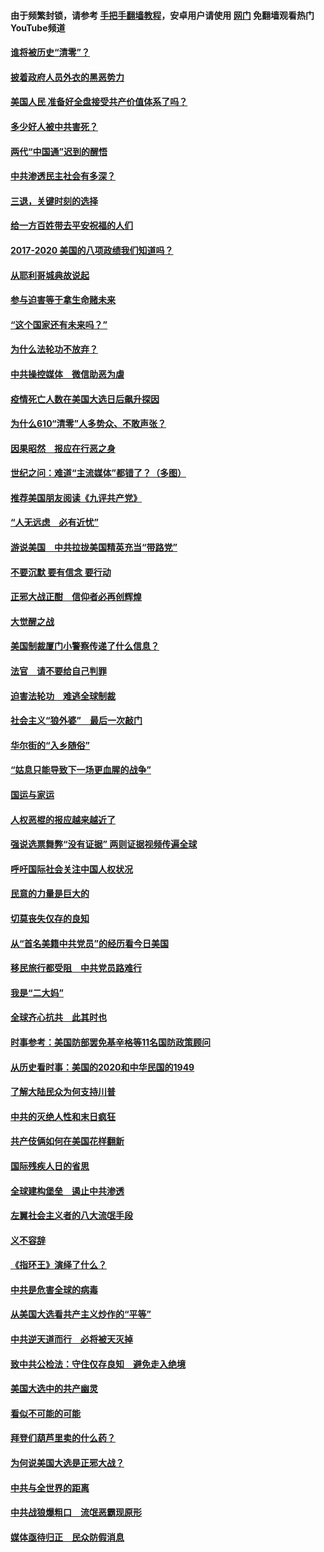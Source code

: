 #### 由于频繁封锁，请参考 [手把手翻墙教程](https://github.com/gfw-breaker/guides/wiki/)，安卓用户请使用 [网门](https://github.com/gfw-breaker/nogfw/blob/master/dl.md?t=02061500) 免翻墙观看热门YouTube频道 

#### [谁将被历史“清零”？](../pages/73/417485.md?t=02061500) 

#### [披着政府人员外衣的黑恶势力](../pages/73/417442.md?t=02061500) 

#### [美国人民 准备好全盘接受共产价值体系了吗？](../pages/73/417491.md?t=02061500) 

#### [多少好人被中共害死？](../pages/73/417144.md?t=02061500) 

#### [两代“中国通”迟到的醒悟](../pages/73/417064.md?t=02061500) 

#### [中共渗透民主社会有多深？](../pages/73/417063.md?t=02061500) 

#### [三退，关键时刻的选择](../pages/73/416969.md?t=02061500) 

#### [给一方百姓带去平安祝福的人们](../pages/73/416941.md?t=02061500) 

#### [2017-2020  美国的八项政绩我们知道吗？](../pages/73/416968.md?t=02061500) 

#### [从耶利哥城典故说起](../pages/73/416892.md?t=02061500) 

#### [参与迫害等于拿生命赌未来](../pages/73/416856.md?t=02061500) 

#### [“这个国家还有未来吗？”](../pages/73/416852.md?t=02061500) 

#### [为什么法轮功不放弃？](../pages/73/416864.md?t=02061500) 

#### [中共操控媒体　微信助恶为虐](../pages/73/416724.md?t=02061500) 

#### [疫情死亡人数在美国大选日后飙升探因](../pages/73/416606.md?t=02061500) 

#### [为什么610“清零”人多势众、不敢声张？](../pages/73/416632.md?t=02061500) 

#### [因果昭然　报应在行恶之身](../pages/73/416582.md?t=02061500) 

#### [世纪之问：难道“主流媒体”都错了？（多图）](../pages/73/416571.md?t=02061500) 

#### [推荐美国朋友阅读《九评共产党》](../pages/73/416510.md?t=02061500) 

#### [“人无远虑　必有近忧”](../pages/73/416513.md?t=02061500) 

#### [游说美国　中共拉拢美国精英充当“带路党”](../pages/73/416529.md?t=02061500) 

#### [不要沉默 要有信念 要行动](../pages/73/416457.md?t=02061500) 

#### [正邪大战正酣　信仰者必再创辉煌](../pages/73/416433.md?t=02061500) 

#### [大觉醒之战](../pages/73/416456.md?t=02061500) 

#### [美国制裁厦门小警察传递了什么信息？](../pages/73/416432.md?t=02061500) 

#### [法官　请不要给自己判罪](../pages/73/416379.md?t=02061500) 

#### [迫害法轮功　难逃全球制裁](../pages/73/416380.md?t=02061500) 

#### [社会主义“狼外婆”　最后一次敲门](../pages/73/416394.md?t=02061500) 

#### [华尔街的“入乡随俗”](../pages/73/416395.md?t=02061500) 

#### [“姑息只能导致下一场更血腥的战争”](../pages/73/416223.md?t=02061500) 

#### [国运与家运](../pages/73/416224.md?t=02061500) 

#### [人权恶棍的报应越来越近了](../pages/73/416276.md?t=02061500) 

#### [强说选票舞弊“没有证据” 两则证据视频传遍全球](../pages/73/416227.md?t=02061500) 

#### [呼吁国际社会关注中国人权状况](../pages/73/416135.md?t=02061500) 

#### [民意的力量是巨大的](../pages/73/416222.md?t=02061500) 

#### [切莫丧失仅存的良知](../pages/73/416134.md?t=02061500) 

#### [从“首名美籍中共党员”的经历看今日美国](../pages/73/416114.md?t=02061500) 

#### [移民旅行都受阻　中共党员路难行](../pages/73/416033.md?t=02061500) 

#### [我是“二大妈”](../pages/73/415529.md?t=02061500) 

#### [全球齐心抗共　此其时也](../pages/73/415989.md?t=02061500) 

#### [时事参考：美国防部罢免基辛格等11名国防政策顾问](../pages/73/415970.md?t=02061500) 

#### [从历史看时事：美国的2020和中华民国的1949](../pages/73/415949.md?t=02061500) 

#### [了解大陆民众为何支持川普](../pages/73/415950.md?t=02061500) 

#### [中共的灭绝人性和末日疯狂](../pages/73/415944.md?t=02061500) 

#### [共产伎俩如何在美国花样翻新](../pages/73/415908.md?t=02061500) 

#### [国际残疾人日的省思](../pages/73/415849.md?t=02061500) 

#### [全球建构堡垒　遏止中共渗透](../pages/73/415850.md?t=02061500) 

#### [左翼社会主义者的八大流氓手段](../pages/73/415802.md?t=02061500) 

#### [义不容辞](../pages/73/415807.md?t=02061500) 

#### [《指环王》演绎了什么？](../pages/73/415739.md?t=02061500) 

#### [中共是危害全球的病毒](../pages/73/415569.md?t=02061500) 

#### [从美国大选看共产主义炒作的“平等”](../pages/73/415654.md?t=02061500) 

#### [中共逆天道而行　必将被天灭掉](../pages/73/415626.md?t=02061500) 

#### [致中共公检法：守住仅存良知　避免走入绝境](../pages/73/415627.md?t=02061500) 

#### [美国大选中的共产幽灵](../pages/73/415618.md?t=02061500) 

#### [看似不可能的可能](../pages/73/415619.md?t=02061500) 

#### [拜登们葫芦里卖的什么药？](../pages/73/415531.md?t=02061500) 

#### [为何说美国大选是正邪大战？](../pages/73/415530.md?t=02061500) 

#### [中共与全世界的距离](../pages/73/415435.md?t=02061500) 

#### [中共战狼爆粗口　流氓恶霸现原形](../pages/73/415426.md?t=02061500) 

#### [媒体亟待归正　民众防假消息](../pages/73/415402.md?t=02061500) 

